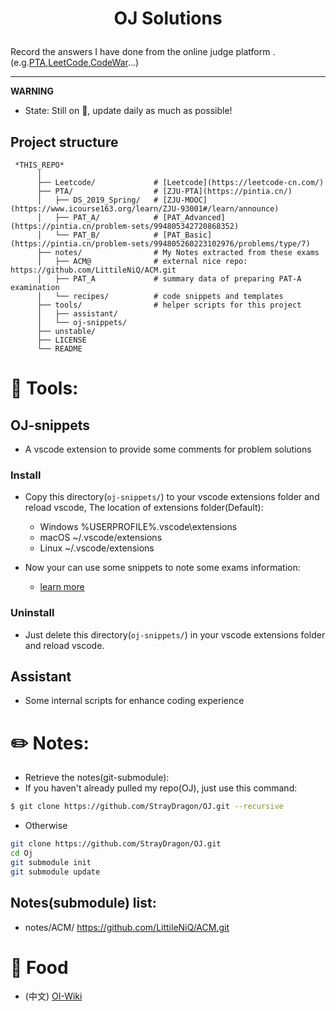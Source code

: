 # <p align="center"> OJ Solutions</p>

Record the answers I have done from the online judge platform .(e.g.[PTA](https://pintia.cn/),[LeetCode](https://leetcode.com/),[CodeWar](http://www.codewars.com)...)

---
**WARNING** 
- State: Still on :construction:, update daily as much as possible!
<!-- ## How to test snippets ?
- I recorded some useful algorithms in Tools/Snippets/, and also wrote some unit tests to illustrate the usage of these snippets
- Now, Only support test them manually... :cyclone:
- For example:
```bash
$ export CPLUS_INCLUDE_PATH=<PATH-TO>/OJ/Tools/third_party_libs/unit_test/ # G++
$ g++ test_<TEST_NAME> # Compile single test
$ ./a.out # Check Test Result
```
- Will change this way in the future, expecting! -->

## Project structure
```
 *THIS_REPO*
      │
      ├── Leetcode/             # [Leetcode](https://leetcode-cn.com/)
      ├── PTA/                  # [ZJU-PTA](https://pintia.cn/)
      │   ├── DS_2019_Spring/   # [ZJU-MOOC](https://www.icourse163.org/learn/ZJU-93001#/learn/announce)
      │   ├── PAT_A/            # [PAT_Advanced](https://pintia.cn/problem-sets/994805342720868352)
      │   └── PAT_B/            # [PAT_Basic](https://pintia.cn/problem-sets/994805260223102976/problems/type/7)
      ├── notes/                # My Notes extracted from these exams
      │   ├── ACM@              # external nice repo: https://github.com/LittileNiQ/ACM.git
      │   ├── PAT_A             # summary data of preparing PAT-A examination
      │   └── recipes/          # code snippets and templates
      ├── tools/                # helper scripts for this project 
      │   ├── assistant/
      │   └── oj-snippets/
      ├── unstable/
      ├── LICENSE
      └── README
```

# :triangular_ruler: Tools:
## OJ-snippets
- A vscode extension to provide some comments for problem solutions
### Install
- Copy this directory(`oj-snippets/`) to your vscode extensions folder and reload vscode, The location of extensions folder(Default):
  - Windows %USERPROFILE%\.vscode\extensions
  - macOS ~/.vscode/extensions
  - Linux ~/.vscode/extensions

- Now your can use some snippets to note some exams information:
  - [learn more](tools/oj-snippets/README.md)

### Uninstall
- Just delete this directory(`oj-snippets/`) in your vscode extensions folder and reload vscode.

## Assistant
- Some internal scripts for enhance coding experience


# :pencil2: Notes:
- Retrieve the notes(git-submodule):
- If you haven't already pulled my repo(OJ), just use this command:
```bash
$ git clone https://github.com/StrayDragon/OJ.git --recursive
```
- Otherwise
```bash
git clone https://github.com/StrayDragon/OJ.git
cd Oj
git submodule init
git submodule update
```

## Notes(submodule) list:
- notes/ACM/ https://github.com/LittileNiQ/ACM.git


<!-- # 3rd-party:
:octocat:
- [Catch2](https://github.com/catchorg/Catch2) : A modern, C++-native, header-only, test framework for unit-tests, TDD and BDD
 -->
# :cookie: Food
- (中文) [OI-Wiki](https://oi-wiki.org/)
